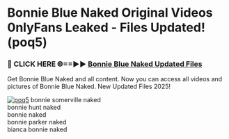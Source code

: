 # Bonnie Blue Naked Original Videos 0nlyFans Leaked - Files Updated! (poq5)

<h3>🔴 CLICK HERE 🌐==►► <a href="https://tinyurl.com/yckcrads" rel="nofollow">Bonnie Blue Naked Updated Files</a></h3>

Get Bonnie Blue Naked and all content. Now you can access all videos and pictures of Bonnie Blue Naked. New Updated Files 2025!

[![poq5](https://i.imgur.com/hpKpOFt.gif)](https://tinyurl.com/yckcrads)
bonnie somerville naked<br>
bonnie hunt naked<br>
bonnie naked<br>
bonnie parker naked<br>
bianca bonnie naked